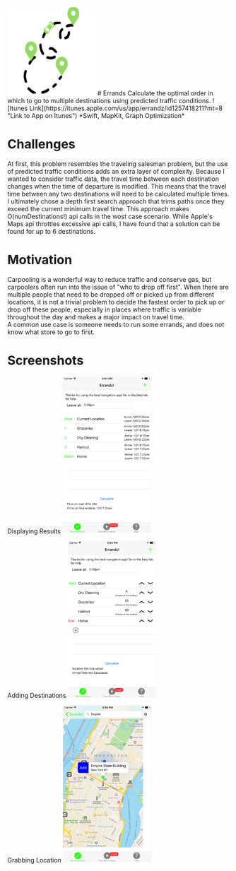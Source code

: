 <img src="https://github.com/jakecronin/Errands/blob/master/ErrandsLogo.png" width="200"/>
# Errands
Calculate the optimal order in which to go to multiple destinations using predicted traffic conditions.
![Itunes Link](https://itunes.apple.com/us/app/errandz/id1257418211?mt=8 "Link to App on Itunes")
*Swift, MapKit, Graph Optimization*

# Challenges
At first, this problem resembles the traveling salesman problem, but the use of predicted traffic conditions adds an extra layer of complexity.
Because I wanted to consider traffic data, the travel time between each destination changes when the time of departure is modified. This means that the travel time between any two destinations will need to be calculated multiple times.
I ultimately chose a depth first search approach that trims paths once they exceed the current minimum travel time. This approach makes O(numDestinations!) api calls in the wost case scenario. While Apple's Maps api throttles excessive api calls, I have found that a solution can be found for up to 6 destinations. 

# Motivation
Carpooling is a wonderful way to reduce traffic and conserve gas, but carpoolers often run into the issue of "who to drop off first". When there are multiple people that need to be dropped off or picked up from different locations, it is not a trivial problem to decide the fastest order to pick up or drop off these people, especially in places where traffic is variable throughout the day and makes a major impact on travel time.  
A common use case is someone needs to run some errands, and does not know what store to go to first.

# Screenshots

Displaying Results
<img src="https://github.com/jakecronin/Errands/blob/master/Images/Results.jpg" width="200"/>

Adding Destinations
<img src="https://github.com/jakecronin/Errands/blob/master/Images/Add_Locations.jpg" width="200"/>

Grabbing Location
<img src="https://github.com/jakecronin/Errands/blob/master/Images/Get_Location.jpg" width="200"/>
